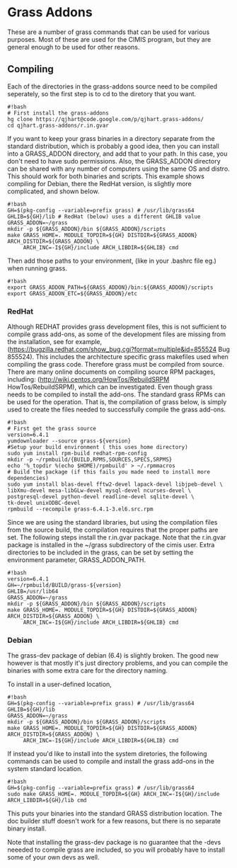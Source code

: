 # Grass Addons

These are a number of grass commands that can be used for various
purposes.  Most of these are used for the CIMIS program, but they are
general enough to be used for other reasons.

## Compiling

Each of the directories in the grass-addons source need to be compiled
seperately, so the first step is to cd to the diretory that you want.

```
#!bash
# First install the grass-addons
hg clone https://qjhart@code.google.com/p/qjhart.grass-addons/ 
cd qjhart.grass-addons/r.in.gvar
```

If you want to keep your grass binaries in a directory separate from
the standard distribution, which is probably a good idea, then you can
install into a GRASS_ADDON directory, and add that to your path.  In
this case, you don't need to have sudo permissions.  Also, the
GRASS_ADDON directory can be shared with any number of computers using
the same OS and distro. This should work for both binaries and
scripts.  This example shows compiling for Debian, there the RedHat
version, is slightly more complicated, and shown below.

```
#!bash
GH=$(pkg-config --variable=prefix grass) # /usr/lib/grass64
GHLIB=${GH}/lib # RedHat (below) uses a different GHLIB value
GRASS_ADDON=~/grass
mkdir -p ${GRASS_ADDON}/bin ${GRASS_ADDON}/scripts
make GRASS_HOME=. MODULE_TOPDIR=${GH} DISTDIR=${GRASS_ADDON} ARCH_DISTDIR=${GRASS_ADDON} \
     ARCH_INC=-I${GH}/include ARCH_LIBDIR=${GHLIB} cmd
```

Then add those paths to your environment, (like in your .bashrc file eg.) when running grass.

```
#!bash
export GRASS_ADDON_PATH=${GRASS_ADDON}/bin:${GRASS_ADDON}/scripts
export GRASS_ADDON_ETC=${GRASS_ADDON}/etc
```

###  RedHat

Although REDHAT provides grass development files, this is not
sufficient to compile grass add-ons, as some of the development files
are missing from the installation, see for example,
(https://bugzilla.redhat.com/show_bug.cgi?format=multiple&id=855524
Bug 855524).  This includes the architecture specific grass makefiles
used when compiling the grass code.  Therefore grass must be compiled
from source.  There are many online documents on compiling source RPM
packages, including: (http://wiki.centos.org/HowTos/RebuildSRPM
HowTos/RebuildSRPM), which can be investigated.  Even though grass
needs to be compiled to install the add-ons.  The standard grass RPMs
can be used for the operation.  That is, the compilation of grass
below, is simply used to create the files needed to successfully
compile the grass add-ons.

```
#!bash
# First get the grass source
version=6.4.1
yumdownloader --source grass-${version}
#Setup your build environment ( this uses home directory)
sudo yum install rpm-build redhat-rpm-config
mkdir -p ~/rpmbuild/{BUILD,RPMS,SOURCES,SPECS,SRPMS}
echo '%_topdir %(echo $HOME)/rpmbuild' > ~/.rpmmacros
# Build the package (if this fails you made need to install more dependencies)
sudo yum install blas-devel fftw2-devel lapack-devel libjpeb-devel \ 
libXmu-devel mesa-libGLw-devel mysql-devel ncurses-devel \
postgresql-devel python-devel readline-devel sqlite-devel \
tk-devel unixODBC-devel
rpmbuild --recompile grass-6.4.1-3.el6.src.rpm
```
 
Since we are using the standard libraries, but using the compilation
files from the source build, the compilation requires that the proper
paths are set.  The following steps install the r.in.gvar package.
Note that the r.in.gvar package is installed in the ~/grass
subdirectory of the cimis user.  Extra directories to be included in
the grass, can be set by setting the environment parameter,
GRASS_ADDON_PATH.

```
#!bash
version=6.4.1
GH=~/rpmbuild/BUILD/grass-${version}
GHLIB=/usr/lib64
GRASS_ADDON=~/grass
mkdir -p ${GRASS_ADDON}/bin ${GRASS_ADDON}/scripts
make GRASS_HOME=. MODULE_TOPDIR=${GH} DISTDIR=${GRASS_ADDON} ARCH_DISTDIR=${GRASS_ADDON} \
     ARCH_INC=-I${GH}/include ARCH_LIBDIR=${GHLIB} cmd 
```

### Debian

The grass-dev package of debian (6.4) is slightly broken. The good new
however is that mostly it's just directory problems, and you can
compile the binaries with some extra care for the directory naming.

To install in a user-defined location,

```
#!bash
GH=$(pkg-config --variable=prefix grass) # /usr/lib/grass64
GHLIB=${GH}/lib
GRASS_ADDON=~/grass
mkdir -p ${GRASS_ADDON}/bin ${GRASS_ADDON}/scripts
make GRASS_HOME=. MODULE_TOPDIR=${GH} DISTDIR=${GRASS_ADDON} ARCH_DISTDIR=${GRASS_ADDON} \
     ARCH_INC=-I${GH}/include ARCH_LIBDIR=${GHLIB} cmd
```

If instead you'd like to install into the system diretories, the
following commands can be used to compile and install the grass
add-ons in the system standard location.

```
#!bash
GH=$(pkg-config --variable=prefix grass) # /usr/lib/grass64
sudo make GRASS_HOME=. MODULE_TOPDIR=${GH} ARCH_INC=-I${GH}/include ARCH_LIBDIR=${GH}/lib cmd
```

This puts your binaries into the standard GRASS distribution
location. The doc builder stuff doesn't work for a few reasons, but
there is no separate binary install.

Note that installing the grass-dev package is no guarantee that the
-devs neeeded to compile grass are included, so you will probably have
to install some of your own devs as well.
